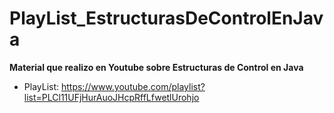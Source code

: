 # PlayList_EstructurasDeControlEnJava

**Material que realizo en Youtube sobre Estructuras de Control en Java**

* PlayList: https://www.youtube.com/playlist?list=PLCl11UFjHurAuoJHcpRffLfwetlUrohjo
